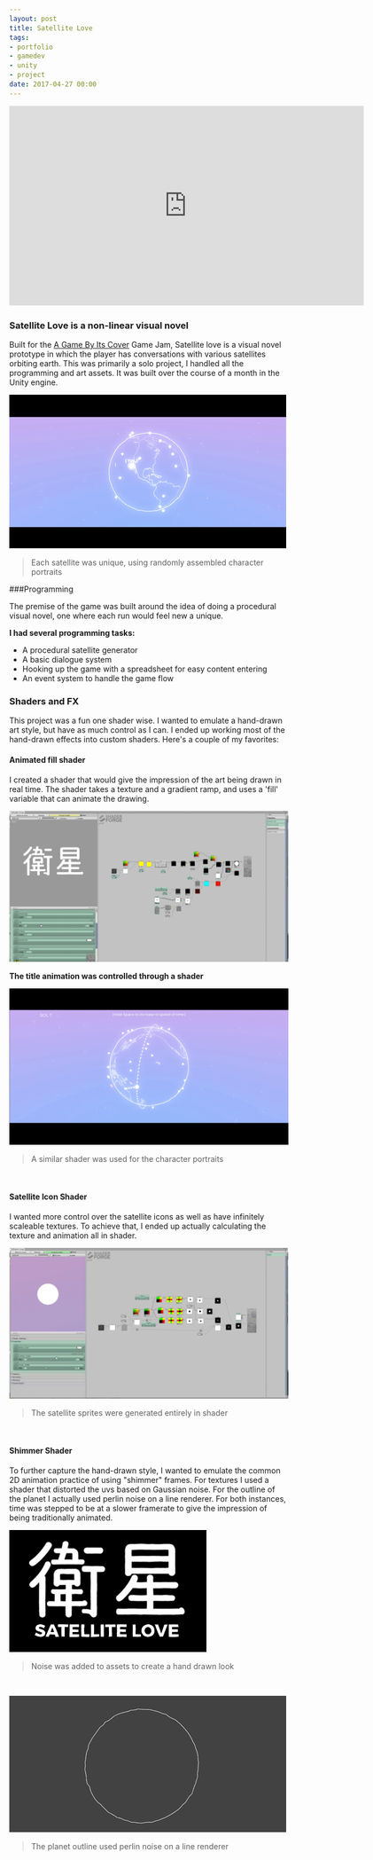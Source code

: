 ```yaml
---
layout: post
title: Satellite Love
tags:
- portfolio
- gamedev
- unity
- project
date: 2017-04-27 00:00
---
```



<iframe src="https://player.vimeo.com/video/197728485" width="640" height="360" frameborder="0" webkitallowfullscreen mozallowfullscreen allowfullscreen></iframe>



### Satellite Love is a non-linear visual novel
<!--more-->

Built for the [A Game By Its Cover](https://itch.io/jam/a-game-by-its-cover-2016) Game Jam, Satellite love is a visual novel prototype in which the player has conversations with various satellites orbiting earth. This was primarily a solo project, I handled all the programming and art assets. It was built over the course of a month in the Unity engine.

![](/blog/assets/satellitelove/satelliteLove.gif)
<blockquote>‍Each satellite was unique, using randomly assembled character portraits</blockquote>

###Programming

The premise of the game was built around the idea of doing a procedural visual novel, one where each run would feel new a unique.

<strong>I had several programming tasks:</strong>

* A procedural satellite generator
* A basic dialogue system
* Hooking up the game with a spreadsheet for easy content entering
* An event system to handle the game flow

### Shaders and FX

This project was a fun one shader wise. I wanted to emulate a hand-drawn art style, but have as much control as I can. I ended up working most of the hand-drawn effects into custom shaders. Here's a couple of my favorites:


#### Animated fill shader

I created a shader that would give the impression of the art being drawn in real time. The shader takes a texture and a gradient ramp, and uses a 'fill' variable that can animate the drawing.

![](/blog/assets/satellitelove/titleShader.gif)

<strong>The title animation was controlled through a shader
</strong>

![](/blog/assets/satellitelove/portraitDemo.gif)

<blockquote>‍A similar shader was used for the character portraits</blockquote>‍

#### Satellite Icon Shader

I wanted more control over the satellite icons as well as have infinitely scaleable textures. To achieve that, I ended up actually calculating the texture and animation all in shader.

![](/blog/assets/satellitelove/satelliteShader.gif)

<blockquote>‍The satellite sprites were generated entirely in shader</blockquote>‍

#### Shimmer Shader

To further capture the hand-drawn style, I wanted to emulate the common 2D animation practice of using "shimmer" frames. For textures I used a shader that distorted the uvs based on Gaussian noise. For the outline of the planet I actually used perlin noise on a line renderer. For both instances, time was stepped to be at a slower framerate to give the impression of being traditionally animated.

![](/blog/assets/satellitelove/finalTitle.gif)

<blockquote>‍Noise was added to assets to create a hand drawn look</blockquote>‍

![](/blog/assets/satellitelove/noise.gif)

<blockquote>‍The planet outline used perlin noise on a line renderer</blockquote>‍